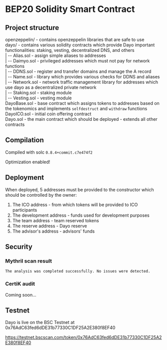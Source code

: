 # BEP20 Solidity Smart Contract

## Project structure

openzeppelin/ - contains openzeppelin libraries that are safe to use   
dayo/ - contains various solidity contracts which provide Dayo important functionalities: staking, vesting, decentralized DNS, and others   
|
-- Alias.sol - assign simple aliases to addresses   
|
-- Daimyo.sol - privileged addresses which must not pay for network functions   
|
-- DDNS.sol - register and transfer domains and manage the A record   
|
-- Name.sol - library which provides various checks for DDNS and aliases   
|
-- Network.sol - network traffic management library for addresses which use dayo as a decentralized private network   
|
-- Staking.sol - staking module   
|
-- Vesting.sol - vesting module   
DayoBase.sol - base contract which assigns tokens to addresses based on the tokenomics and implements `selfdestruct` and `withdraw` functions   
DayoICO.sol - initial coin offering contract   
Dayo.sol - the main contract which should be deployed - extends all other contracts   

## Compilation

Compiled with solc `0.8.4+commit.c7e474f2`

Optimization enabled!

## Deployment

When deployed, 5 addresses must be provided to the constructor which should be controlled by the owner:
1. The ICO address - from which tokens will be provided to ICO participants
2. The development address - funds used for development purposes
3. The team address - team reserved tokens
4. The reserve address - Dayo reserve
5. The advisor's address - advisors' funds

## Security

### Mythril scan result

`The analysis was completed successfully. No issues were detected.`

### CertiK audit

Coming soon...

## Testnet

Dayo is live on the BSC Testnet at 0x76AdC63fed6dDE31b77330C1DF25A2E380f8EF40

https://testnet.bscscan.com/token/0x76AdC63fed6dDE31b77330C1DF25A2E380f8EF40
